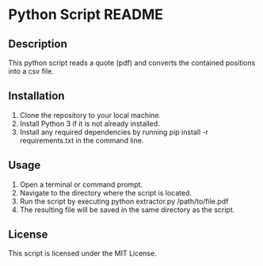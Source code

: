 # Python Script README
## Description
This python script reads a quote (pdf) and converts the contained positions into a csv file.

## Installation
1. Clone the repository to your local machine.
2. Install Python 3 if it is not already installed.
3. Install any required dependencies by running pip install -r requirements.txt in the command line.

## Usage
1. Open a terminal or command prompt.
2. Navigate to the directory where the script is located.
3. Run the script by executing python extractor.py /path/to/file.pdf
4. The resulting file will be saved in the same directory as the script.

## License
This script is licensed under the MIT License.
